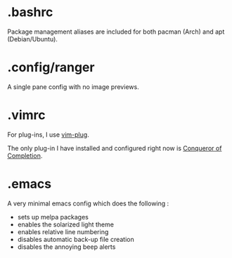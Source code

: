 # .bashrc

Package management aliases are included for both pacman (Arch) and apt (Debian/Ubuntu).

# .config/ranger

A single pane config with no image previews.

# .vimrc

For plug-ins, I use [vim-plug](https://www.youtube.com/watch?v=nDv9iPv_8R4).

The only plug-in I have installed and configured right now is [Conqueror of Completion](https://github.com/neoclide/coc.nvim/wiki/Install-coc.nvim).

# .emacs

A very minimal emacs config which does the following :

* sets up melpa packages
* enables the solarized light theme
* enables relative line numbering
* disables automatic back-up file creation
* disables the annoying beep alerts
